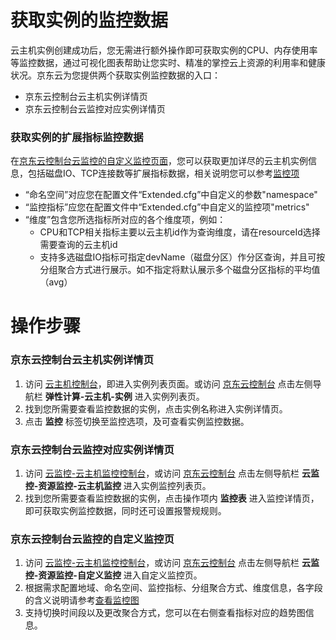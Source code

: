 # 获取实例的监控数据
云主机实例创建成功后，您无需进行额外操作即可获取实例的CPU、内存使用率等监控数据，通过可视化图表帮助让您实时、精准的掌控云上资源的利用率和健康状况。京东云为您提供两个获取实例监控数据的入口： 
  * 京东云控制台云主机实例详情页
  * 京东云控制台云监控对应实例详情页

### 获取实例的扩展指标监控数据
在[京东云控制台云监控的自定义监控页面][7]，您可以获取更加详尽的云主机实例信息，包括磁盘IO、TCP连接数等扩展指标数据，相关说明您可以参考[监控项][8]
* “命名空间”对应您在配置文件“Extended.cfg”中自定义的参数"namespace" 
* “监控指标”应您在配置文件中“Extended.cfg”中自定义的监控项"metrics"
* “维度”包含您所选指标所对应的各个维度项，例如：
  * CPU和TCP相关指标主要以云主机id作为查询维度，请在resourceId选择需要查询的云主机id
  * 支持多选磁盘IO指标可指定devName（磁盘分区）作分区查询，并且可按分组聚合方式进行展示。如不指定将默认展示多个磁盘分区指标的平均值（avg）


# 操作步骤

### 京东云控制台云主机实例详情页
1. 访问 [云主机控制台][1]，即进入实例列表页面。或访问 [京东云控制台][2] 点击左侧导航栏 **弹性计算-云主机-实例** 进入实例列表页。
2. 找到您所需要查看监控数据的实例，点击实例名称进入实例详情页。
3. 点击 **监控** 标签切换至监控选项，及可查看实例监控数据。

### 京东云控制台云监控对应实例详情页
1. 访问 [云监控-云主机监控控制台][3]，或访问 [京东云控制台][4] 点击左侧导航栏 **云监控-资源监控-云主机监控** 进入实例监控列表页。
2. 找到您所需要查看监控数据的实例，点击操作项内 **监控表** 进入监控详情页，即可获取实例监控数据，同时还可设置报警规规则。

### 京东云控制台云监控的自定义监控页
1. 访问 [云监控-云主机监控控制台][3]，或访问 [京东云控制台][5] 点击左侧导航栏 **云监控-资源监控-自定义监控** 进入自定义监控页。
2. 根据需求配置地域、命名空间、监控指标、分组聚合方式、维度信息，各字段的含义说明请参考[查看监控图][9]
3. 支持切换时间段以及更改聚合方式，您可以在右侧查看指标对应的趋势图信息。

  [1]: https://cns-console.jdcloud.com/host/compute/list
  [2]: https://console.jdcloud.com/
  [3]: https://cms-console.jdcloud.com/serverMonitor
  [4]: https://console.jdcloud.com/
  [5]: https://console.jdcloud.com/
  [6]: https://docs.jdcloud.com/cn/virtual-machines/monitoring-overview
  [7]: https://cms-console.jdcloud.com/monitor/custom
  [8]: https://docs.jdcloud.com/cn/virtual-machines/monitoring-overview
  [9]: https://docs.jdcloud.com/cn/monitoring/chart-view
  
  

  
